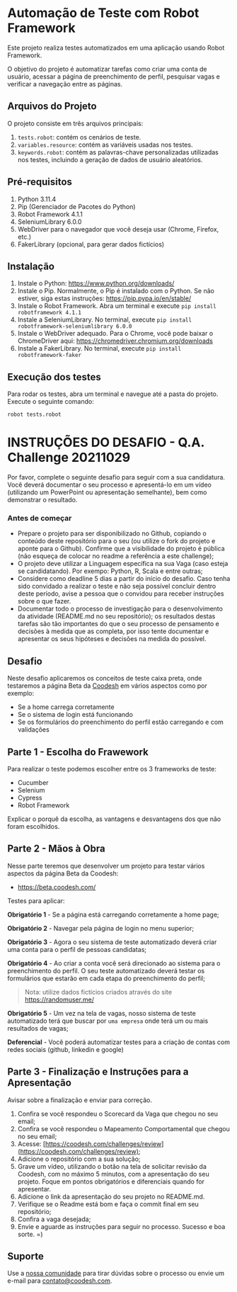 # Automação de Teste com Robot Framework

Este projeto realiza testes automatizados em uma aplicação usando Robot Framework.

O objetivo do projeto é automatizar tarefas como criar uma conta de usuário, acessar a página de preenchimento de perfil, pesquisar vagas e verificar a navegação entre as páginas.


## Arquivos do Projeto

O projeto consiste em três arquivos principais:

1. `tests.robot`: contém os cenários de teste.
2. `variables.resource`: contém as variáveis usadas nos testes.
3. `keywords.robot`: contém as palavras-chave personalizadas utilizadas nos testes, incluindo a geração de dados de usuário aleatórios.

## Pré-requisitos

1. Python 3.11.4
2. Pip (Gerenciador de Pacotes do Python)
3. Robot Framework 4.1.1
4. SeleniumLibrary 6.0.0
5. WebDriver para o navegador que você deseja usar (Chrome, Firefox, etc.)
6. FakerLibrary (opcional, para gerar dados fictícios)

## Instalação

1. Instale o Python: https://www.python.org/downloads/
2. Instale o Pip. Normalmente, o Pip é instalado com o Python. Se não estiver, siga estas instruções: https://pip.pypa.io/en/stable/
3. Instale o Robot Framework. Abra um terminal e execute `pip install robotframework 4.1.1`
4. Instale a SeleniumLibrary. No terminal, execute `pip install robotframework-seleniumlibrary 6.0.0`
5. Instale o WebDriver adequado. Para o Chrome, você pode baixar o ChromeDriver aqui: https://chromedriver.chromium.org/downloads
6. Instale a FakerLibrary. No terminal, execute `pip install robotframework-faker`

## Execução dos testes

Para rodar os testes, abra um terminal e navegue até a pasta do projeto. Execute o seguinte comando:

`robot tests.robot`


# INSTRUÇÕES DO DESAFIO - Q.A. Challenge 20211029

Por favor, complete o seguinte desafio para seguir com a sua candidatura. Você deverá documentar o seu processo e apresentá-lo em um vídeo (utilizando um PowerPoint ou apresentação semelhante), bem como demonstrar o resultado.

### Antes de começar
 
- Prepare o projeto para ser disponibilizado no Github, copiando o conteúdo deste repositório para o seu (ou utilize o fork do projeto e aponte para o Github). Confirme que a visibilidade do projeto é pública (não esqueça de colocar no readme a referência a este challenge);
- O projeto deve utilizar a Linguagem específica na sua Vaga (caso esteja se candidatando). Por exempo: Python, R, Scala e entre outras;
- Considere como deadline 5 dias a partir do início do desafio. Caso tenha sido convidado a realizar o teste e não seja possível concluir dentro deste período, avise a pessoa que o convidou para receber instruções sobre o que fazer.
- Documentar todo o processo de investigação para o desenvolvimento da atividade (README.md no seu repositório); os resultados destas tarefas são tão importantes do que o seu processo de pensamento e decisões à medida que as completa, por isso tente documentar e apresentar os seus hipóteses e decisões na medida do possível.

## Desafio

Neste desafio aplicaremos os conceitos de teste caixa preta, onde testaremos a página Beta da [Coodesh](https://beta.coodesh.com/) em vários aspectos como por exemplo:

- Se a home carrega corretamente
- Se o sistema de login está funcionando
- Se os formulários do preenchimento do perfil estão carregando e com validações

## Parte 1 - Escolha do Frawework

Para realizar o teste podemos escolher entre os 3 frameworks de teste:

- Cucumber
- Selenium
- Cypress
- Robot Framework

Explicar o porquê da escolha, as vantagens e desvantagens dos que não foram escolhidos.

## Parte 2 - Mãos à Obra

Nesse parte teremos que desenvolver um projeto para testar vários aspectos da página Beta da Coodesh:

- https://beta.coodesh.com/


Testes para aplicar:

**Obrigatório 1** - Se a página está carregando corretamente a home page;

**Obrigatório 2** - Navegar pela página de login no menu superior;

**Obrigatório 3** - Agora o seu sistema de teste automatizado deverá criar uma conta para o perfil de pessoas candidatas;

**Obrigatório 4** - Ao criar a conta você será direcionado ao sistema para o preenchimento do perfil. O seu teste automatizado deverá testar os formulários que estarão em cada etapa do preenchimento do perfil;

> Nota: utilize dados fictícios criados através do site https://randomuser.me/

**Obrigatório 5** - Um vez na tela de vagas, nosso sistema de teste automatizado terá que buscar por `uma empresa` onde terá um ou mais resultados de vagas;

**Deferencial** - Você poderá automatizar testes para a criação de contas com redes sociais (github, linkedin e google)

## Parte 3 - Finalização e Instruções para a Apresentação

Avisar sobre a finalização e enviar para correção.

1. Confira se você respondeu o Scorecard da Vaga que chegou no seu email;
2. Confira se você respondeu o Mapeamento Comportamental que chegou no seu email;
3. Acesse: [https://coodesh.com/challenges/review](https://coodesh.com/challenges/review);
4. Adicione o repositório com a sua solução;
5. Grave um vídeo, utilizando o botão na tela de solicitar revisão da Coodesh, com no máximo 5 minutos, com a apresentação do seu projeto. Foque em pontos obrigatórios e diferenciais quando for apresentar.
6. Adicione o link da apresentação do seu projeto no README.md.
7. Verifique se o Readme está bom e faça o commit final em seu repositório;
8. Confira a vaga desejada;
9. Envie e aguarde as instruções para seguir no processo. Sucesso e boa sorte. =)

## Suporte

Use a [nossa comunidade](https://coodesh.com/desenvolvedores#community) para tirar dúvidas sobre o processo ou envie um e-mail para contato@coodesh.com.


